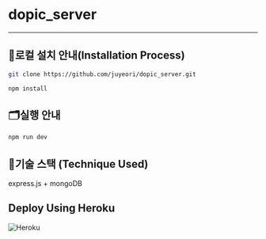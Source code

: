 # dopic_server

---

## 💽로컬 설치 안내(Installation Process)

```bash
git clone https://github.com/juyeori/dopic_server.git

npm install
```

## 🗂️실행 안내

```bash
npm run dev
```

## 🔨기술 스택 (Technique Used)

express.js + mongoDB

## Deploy Using Heroku

![Heroku](https://img.shields.io/badge/Heroku-430098?style=flat&logo=Heroku&logoColor=white)
